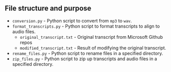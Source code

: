 ## File structure and purpose
- `conversion.py` - Python script to convert from `mp3` to `wav`.
- `format_transcripts.py` - Python script to format transcripts to align to audio files.
	- `original_transcript.txt` - Original transcript from Microsoft Github repos
	- `modified_transcript.txt` - Result of modifying the original transcript.
- `rename_files.py` - Python script to rename files in a specified directory.
- `zip_files.py` - Python script to zip up transcripts and audio files in a specified directory.
